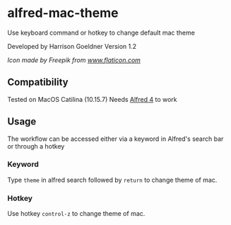 # alfred-mac-theme
Use keyboard command or hotkey to change default mac theme

Developed by Harrison Goeldner
Version 1.2

*Icon made by Freepik from www.flaticon.com*

## Compatibility

Tested on MacOS Catilina (10.15.7)
Needs [Alfred 4](https://www.alfredapp.com/) to work

## Usage

The workflow can be accessed either via a keyword in Alfred's search bar or through a hotkey

### Keyword

Type `theme` in alfred search followed by `return` to change theme of mac.

### Hotkey

Use hotkey `control-z` to change theme of mac.
